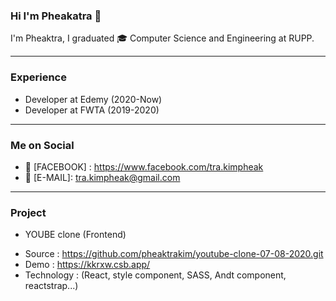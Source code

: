 ### Hi I'm Pheakatra  👋

I'm Pheaktra, I graduated :mortar_board: Computer Science and Engineering at RUPP.

__________________________________________________________________

### Experience 

* Developer at Edemy (2020-Now)
* Developer at FWTA (2019-2020)

__________________________________________________________________

### Me on Social
* :love_letter: [FACEBOOK] : https://www.facebook.com/tra.kimpheak
* :love_letter: [E-MAIL]:  tra.kimpheak@gmail.com 
__________________________________________________________________
### Project 
* YOUBE clone (Frontend)
- Source : https://github.com/pheaktrakim/youtube-clone-07-08-2020.git
- Demo : https://kkrxw.csb.app/
- Technology : (React, style component, SASS, Andt component, reactstrap...)

